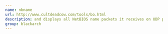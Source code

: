 ```yaml
---
name: nbname
url: http://www.cultdeadcow.com/tools/bo.html
description: and displays all NetBIOS name packets it receives on UDP port 137 and more! URL : http://www.cultdeadcow.com/tools/bo.html Groups : blackarch blackarch-windows blackarch-sniffer blackarch-recon blackarch-dos blackarch-scanner
group: blackarch
---
```


